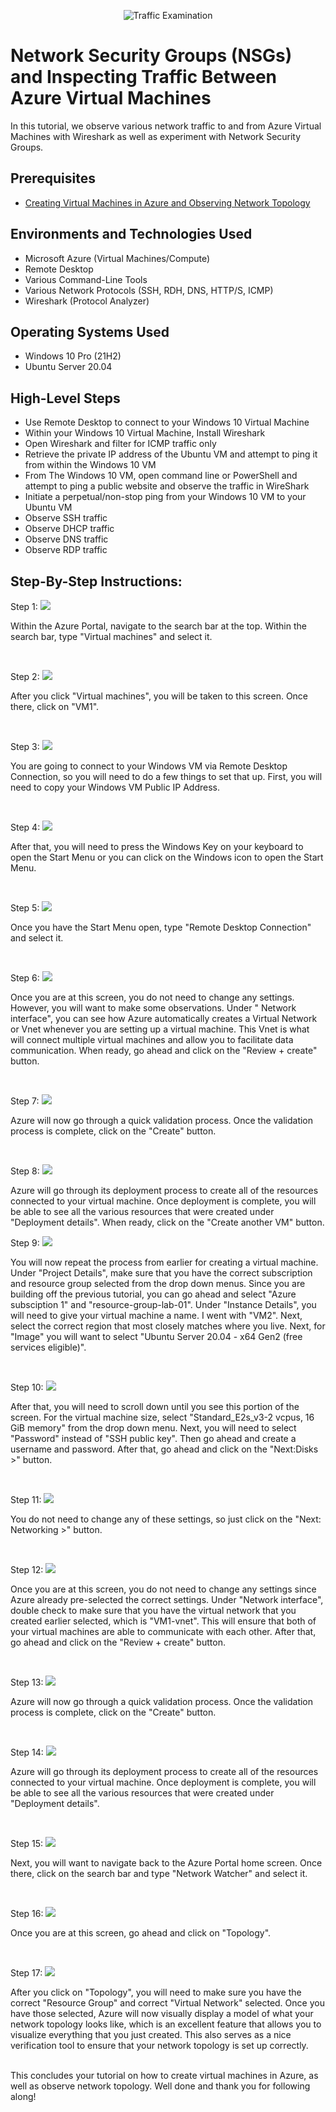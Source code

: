 <p align="center">
<img src="https://i.imgur.com/Ua7udoS.png" alt="Traffic Examination"/>
</p>

<h1>Network Security Groups (NSGs) and Inspecting Traffic Between Azure Virtual Machines</h1>
In this tutorial, we observe various network traffic to and from Azure Virtual Machines with Wireshark as well as experiment with Network Security Groups. <br />

<h2>Prerequisites</h2>

- [Creating Virtual Machines in Azure and Observing Network Topology](https://github.com/mikeguardiola/azure-vm-and-network)

<h2>Environments and Technologies Used</h2>

- Microsoft Azure (Virtual Machines/Compute)
- Remote Desktop
- Various Command-Line Tools
- Various Network Protocols (SSH, RDH, DNS, HTTP/S, ICMP)
- Wireshark (Protocol Analyzer)

<h2>Operating Systems Used </h2>

- Windows 10 Pro (21H2)
- Ubuntu Server 20.04

<h2>High-Level Steps</h2>

- Use Remote Desktop to connect to your Windows 10 Virtual Machine
- Within your Windows 10 Virtual Machine, Install Wireshark
- Open Wireshark and filter for ICMP traffic only
- Retrieve the private IP address of the Ubuntu VM and attempt to ping it from within the Windows 10 VM
- From The Windows 10 VM, open command line or PowerShell and attempt to ping a public website and observe the traffic in WireShark
- Initiate a perpetual/non-stop ping from your Windows 10 VM to your Ubuntu VM
- Observe SSH traffic
- Observe DHCP traffic
- Observe DNS traffic
- Observe RDP traffic

<h2>Step-By-Step Instructions:</h2>

<p>
  Step 1:
<img src="https://i.imgur.com/socu9go.png"/>
</p>
<p>
Within the Azure Portal, navigate to the search bar at the top. Within the search bar, type "Virtual machines" and select it.
</p>
<br />

<p>
  Step 2:
<img src="https://i.imgur.com/XnmiN9P.png"/>
</p>
<p>
After you click "Virtual machines", you will be taken to this screen. Once there, click on "VM1".
</p>
<br />

<p>
  Step 3:
<img src="https://i.imgur.com/2cUyVa0.png"/>
</p>
<p>
You are going to connect to your Windows VM via Remote Desktop Connection, so you will need to do a few things to set that up. First, you will need to copy your Windows VM Public IP Address.
</p>
<br />

<p>
  Step 4:
<img src="https://i.imgur.com/xTN92Dm.png"/>
</p>
<p>
After that, you will need to press the Windows Key on your keyboard to open the Start Menu or you can click on the Windows icon to open the Start Menu.
</p>
<br />

<p>
  Step 5:
<img src="https://i.imgur.com/chuWbfh.png"/>
</p>
<p>
Once you have the Start Menu open, type "Remote Desktop Connection" and select it.
</p>
<br />

<p>
  Step 6:
<img src="https://i.imgur.com/jMFjgEc.png"/>
</p>
<p>
Once you are at this screen, you do not need to change any settings. However, you will want to make some observations. Under " Network interface", you can see how Azure automatically creates a Virtual Network or Vnet whenever you are setting up a virtual machine. This Vnet is what will connect multiple virtual machines and allow you to facilitate data communication. When ready, go ahead and click on the "Review + create" button.
</p>
<br />

<p>
  Step 7:
<img src="https://i.imgur.com/jKQU4KZ.png"/>
</p>
<p>
Azure will now go through a quick validation process. Once the validation process is complete, click on the "Create" button.
</p>
<br />

<p>
  Step 8:
<img src="https://i.imgur.com/sTtHUUU.png"/>
</p>
<p>
Azure will go through its deployment process to create all of the resources connected to your virtual machine. Once deployment is complete, you will be able to see all the various resources that were created under "Deployment details". When ready, click on the "Create another VM" button.
</p>

<p>
  Step 9:
<img src="https://i.imgur.com/kEXy51l.png"/>
</p>
<p>
You will now repeat the process from earlier for creating a virtual machine. Under "Project Details", make sure that you have the correct subscription and resource group selected from the drop down menus. Since you are building off the previous tutorial, you can go ahead and select "Azure subsciption 1" and "resource-group-lab-01". Under "Instance Details", you will need to give your virtual machine a name. I went with "VM2". Next, select the correct region that most closely matches where you live. Next, for "Image" you will want to select "Ubuntu Server 20.04 - x64 Gen2 (free services eligible)".
</p>
<br />

<p>
  Step 10:
<img src="https://i.imgur.com/rV9W2PV.png"/>
</p>
<p>
After that, you will need to scroll down until you see this portion of the screen. For the virtual machine size, select "Standard_E2s_v3-2 vcpus, 16 GiB memory" from the drop down menu. Next, you will need to select "Password" instead of "SSH public key". Then go ahead and create a username and password. After that, go ahead and click on the "Next:Disks >" button.
</p>
<br />

<p>
  Step 11:
<img src="https://i.imgur.com/ZygXPDw.png"/>
</p>
<p>
You do not need to change any of these settings, so just click on the "Next: Networking >" button.
</p>
<br />

<p>
  Step 12:
<img src="https://i.imgur.com/4Ya5yOd.png"/>
</p>
<p>
Once you are at this screen, you do not need to change any settings since Azure already pre-selected the correct settings. Under "Network interface", double check to make sure that you have the virtual network that you created earlier selected, which is "VM1-vnet". This will ensure that both of your virtual machines are able to communicate with each other. After that, go ahead and click on the "Review + create" button.
</p>
<br />

<p>
  Step 13:
<img src="https://i.imgur.com/J3uBAq0.png"/>
</p>
<p>
Azure will now go through a quick validation process. Once the validation process is complete, click on the "Create" button.
</p>
<br />

<p>
  Step 14:
<img src="https://i.imgur.com/7hI695A.png"/>
</p>
<p>
Azure will go through its deployment process to create all of the resources connected to your virtual machine. Once deployment is complete, you will be able to see all the various resources that were created under "Deployment details".
</p>
<br />

<p>
  Step 15:
<img src="https://i.imgur.com/luHUUPH.png"/>
</p>
<p>
Next, you will want to navigate back to the Azure Portal home screen. Once there, click on the search bar and type "Network Watcher" and select it.
</p>
<br />

<p>
  Step 16:
<img src="https://i.imgur.com/Ddxkcil.png"/>
</p>
<p>
Once you are at this screen, go ahead and click on "Topology".
</p>
<br />

<p>
  Step 17:
<img src="https://i.imgur.com/6bbJACJ.png"/>
</p>
<p>
After you click on "Topology", you will need to make sure you have the correct "Resource Group" and correct "Virtual Network" selected. Once you have those selected, Azure will now visually display a model of what your network topology looks like, which is an excellent feature that allows you to visualize everything that you just created. This also serves as a nice verification tool to ensure that your network topology is set up correctly.
</p>
<br />
This concludes your tutorial on how to create virtual machines in Azure, as well as observe network topology. Well done and thank you for following along!
